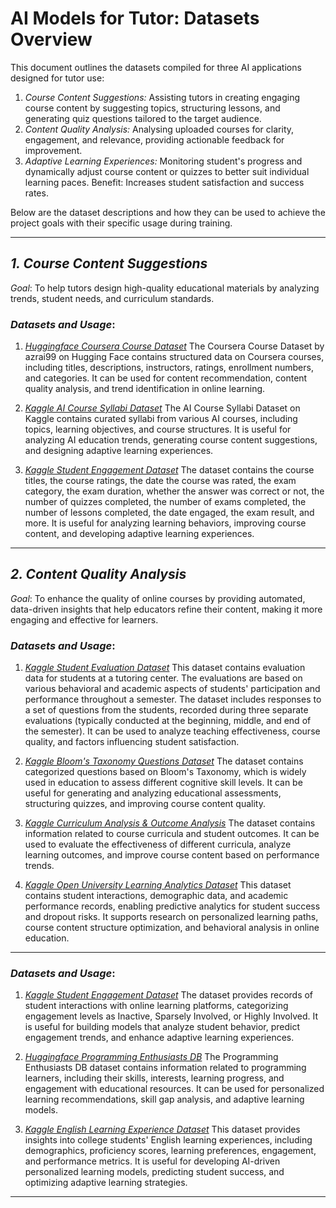 # AI Models for Tutor: Datasets Overview

This document outlines the datasets compiled for three AI applications designed for tutor use:

1. *Course Content Suggestions:* Assisting tutors in creating engaging course content by suggesting topics, structuring lessons, and generating quiz questions tailored to the target audience.
2. *Content Quality Analysis:* Analysing uploaded courses for clarity, engagement, and relevance, providing actionable feedback for improvement.
3. *Adaptive Learning Experiences:* Monitoring student's progress and dynamically adjust course content or quizzes to better suit individual learning paces.
Benefit: Increases student satisfaction and success rates.

Below are the dataset descriptions and how they can be used to achieve the project goals with their specific usage during training.

---

## *1. Course Content Suggestions*
*Goal*: To help tutors design high-quality educational materials by analyzing trends, student needs, and curriculum standards.

### *Datasets and Usage*:
1. *[Huggingface Coursera Course Dataset](https://huggingface.co/datasets/azrai99/coursera-course-dataset)*
   The Coursera Course Dataset by azrai99 on Hugging Face contains structured data on Coursera courses, including titles, descriptions, instructors, ratings, enrollment numbers, and categories. It can be used for content recommendation, content quality analysis, and trend identification in online learning.

2. *[Kaggle AI Course Syllabi Dataset](https://www.kaggle.com/datasets/ahmedabdulhakim/ai-course-syllabi)*
   The AI Course Syllabi Dataset on Kaggle contains curated syllabi from various AI courses, including topics, learning objectives, and course structures. It is useful for analyzing AI education trends, generating course content suggestions, and designing adaptive learning experiences.

3. *[Kaggle Student Engagement Dataset](https://www.kaggle.com/datasets/thedevastator/student-engagement-with-tableau-a-data-science-p)*
   The dataset contains the course titles, the course ratings, the date the course was rated, the exam category, the exam duration, whether the answer was correct or not, the number of quizzes completed, the number of exams completed, the number of lessons completed, the date engaged, the exam result, and more. It is useful for analyzing learning behaviors, improving course content, and developing adaptive learning experiences.

---

## *2. Content Quality Analysis*
*Goal*: To enhance the quality of online courses by providing automated, data-driven insights that help educators refine their content, making it more engaging and effective for learners.

### *Datasets and Usage*:
1. *[Kaggle Student Evaluation Dataset](https://www.kaggle.com/datasets/dimitriosthomaidis/student-evaluation)*
   This dataset contains evaluation data for students at a tutoring center. The evaluations are based on various behavioral and academic aspects of students' participation and performance throughout a semester. The dataset includes responses to a set of questions from the students, recorded during three separate evaluations (typically conducted at the beginning, middle, and end of the semester). It can be used to analyze teaching effectiveness, course quality, and factors influencing student satisfaction.

2. *[Kaggle Bloom's Taxonomy Questions Dataset](https://www.kaggle.com/datasets/ilyasvarshavskiy/revised-blooms-taxonomy-questions)*
   The dataset contains categorized questions based on Bloom's Taxonomy, which is widely used in education to assess different cognitive skill levels. It can be useful for generating and analyzing educational assessments, structuring quizzes, and improving course content quality.

3. *[Kaggle Curriculum Analysis & Outcome Analysis](https://www.kaggle.com/datasets/pandey881062/dataset-for-curriculum-analysis-outcome-analysis)*
   The dataset contains information related to course curricula and student outcomes. It can be used to evaluate the effectiveness of different curricula, analyze learning outcomes, and improve course content based on performance trends.

4. *[Kaggle Open University Learning Analytics Dataset](https://www.kaggle.com/datasets/thedevastator/open-university-learning-analytics-dataset)*
   This dataset contains student interactions, demographic data, and academic performance records, enabling predictive analytics for student success and dropout risks. It supports research on personalized learning paths, course content structure optimization, and behavioral analysis in online education.

---

### *Datasets and Usage*:
1. *[Kaggle Student Engagement Dataset](https://www.kaggle.com/datasets/ziya07/student-engagement-dataset)*
    The dataset provides records of student interactions with online learning platforms, categorizing engagement levels as Inactive, Sparsely Involved, or Highly Involved. It is useful for building models that analyze student behavior, predict engagement trends, and enhance adaptive learning experiences. 

2. *[Huggingface Programming Enthusiasts DB](https://huggingface.co/datasets/infinite-dataset-hub/ProgrammingEnthusiastsDB)*
   The Programming Enthusiasts DB dataset contains information related to programming learners, including their skills, interests, learning progress, and engagement with educational resources. It can be used for personalized learning recommendations, skill gap analysis, and adaptive learning models.

3. *[Kaggle English Learning Experience Dataset](https://www.kaggle.com/datasets/ziya07/college-english-learning-experience-dataset)*
   This dataset provides insights into college students' English learning experiences, including demographics, proficiency scores, learning preferences, engagement, and performance metrics. It is useful for developing AI-driven personalized learning models, predicting student success, and optimizing adaptive learning strategies.

---